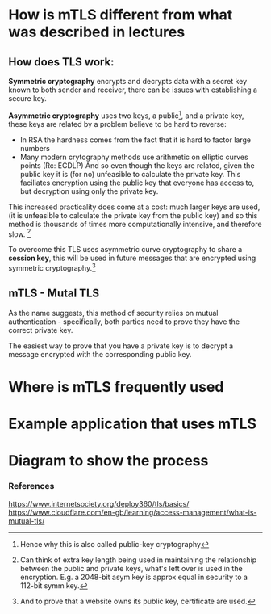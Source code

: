 # How is mTLS different from what was described in lectures

## How does TLS work:

**Symmetric cryptography** encrypts and decrypts data with a secret key known to both sender and receiver, there can be issues with establishing a secure key.

**Asymmetric cryptography** uses two keys, a public[^1], and a private key, these keys are related by a problem believe to be hard to reverse:
- In RSA the hardness comes from the fact that it is hard to factor large numbers
- Many modern crytography methods use arithmetic on elliptic curves points (Rc: ECDLP)
And so even though the keys are related, given the public key it is (for no) unfeasible to calculate the private key. This faciliates encryption using the public key that everyone has access to, but decryption using only the private key.

This increased practicality does come at a cost: much larger keys are used, (it is unfeasible to calculate the private key from the public key) and so this method is thousands of times more computationally intensive, and therefore slow. [^2]

To overcome this TLS uses asymmetric curve cryptography to share a **session key**, this will be used in future messages that are encrypted using symmetric cryptography.[^3]

## mTLS - Mutal TLS

As the name suggests, this method of security relies on mutual authentication - specifically, both parties need to prove they have the correct private key.

The easiest way to prove that you have a private key is to decrypt a message encrypted with the corresponding public key.


  

# Where is mTLS frequently used

# Example application that uses mTLS

# Diagram to show the process


### References

https://www.internetsociety.org/deploy360/tls/basics/
https://www.cloudflare.com/en-gb/learning/access-management/what-is-mutual-tls/


[^1]: Hence why this is also called public-key cryptography
[^2]: Can think of extra key length being used in maintaining the relationship between the public and private keys, what's left over is used in the encryption. E.g. a 2048-bit asym key is approx equal in security to a 112-bit symm key. 
[^3]: And to prove that a website owns its public key, certificate are used.
